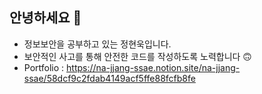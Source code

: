 ## 안녕하세요 👋
* 정보보안을 공부하고 있는 정현욱입니다.
* 보안적인 사고를 통해 안전한 코드를 작성하도록 노력합니다 🙃
* Portfolio : https://na-jjang-ssae.notion.site/na-jjang-ssae/58dcf9c2fdab4149acf5ffe88fcfb8fe
